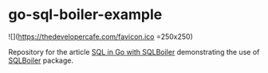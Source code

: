 # go-sql-boiler-example

![](https://thedevelopercafe.com/favicon.ico =250x250)


Repository for the article [SQL in Go with SQLBoiler](https://thedevelopercafe.com/articles/database-migrations-in-go-using-migrate-package-5735cf056231) demonstrating the use of [SQLBoiler](https://github.com/volatiletech/sqlboiler) package.
